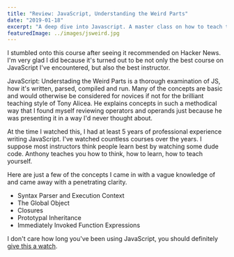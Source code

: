 ```yaml
---
title: "Review: JavaScript, Understanding the Weird Parts"
date: "2019-01-18"
excerpt: "A deep dive into Javascript. A master class on how to teach to beginners and advanced users at the same time."
featuredImage: ../images/jsweird.jpg
---
```


I stumbled onto this course after seeing it recommended on Hacker News. I'm very glad I did because it's turned out to be not only the best course on JavaScript I've encountered, but also the best instructor.

JavaScript: Understading the Weird Parts is a thorough examination of JS, how it's written, parsed, compiled and run. Many of the concepts are basic and would otherwise be considered for novices if not for the brilliant teaching style of Tony Alicea. He explains concepts in such a methodical way that I found myself reviewing operators and operands just because he was presenting it in a way I'd never thought about.

At the time I watched this, I had at least 5 years of professional experience writing JavaScript. I've watched countless courses over the years. I suppose most instructors think people learn best by watching some dude code. Anthony teaches you how to think, how to learn, how to teach yourself.

Here are just a few of the concepts I came in with a vague knowledge of and came away with a penetrating clarity.

- Syntax Parser and Execution Context
- The Global Object
- Closures
- Prototypal Inheritance
- Immediately Invoked Function Expressions

I don't care how long you've been using JavaScript, you should definitely [give this a watch]('https://www.udemy.com/course/understand-javascript/').